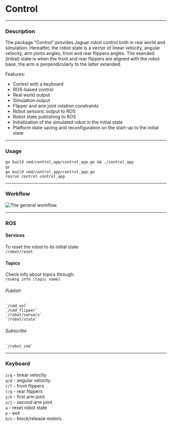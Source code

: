 # Control
***
### Description  
The package "Control" provides Jaguar robot control both in real world and simulation.
Hereafter, the robot state is a vector of linear velocity, angular velocity, arm joints angles, front and rear flippers angles.
The exended (initial) state is when the front and rear flippers are aligned with the robot base, the arm is perpendicularly to the latter extended.

Features:
+ Control with a keyboard
+ ROS-based control
+ Real world output
+ Simulation output 
+ Flipper and arm joint rotation constraints
+ Robot sensoric output to ROS
+ Robot state publishing to ROS
+ Initialization of the simulated robot in the initial state
+ Platform state saving and reconfiguration on the start-up to the initial state
***
### Usage
`go build cmd/control_app/control_app.go && ./control_app`  
 or  
`go build cmd/control_app/control_app.go`  
`rosrun control control_app`
***
### Workflow
![The general workflow.](https://github.com/gwaxG/robot_ws/tree/main/control/assets/workflow.png)
***
### ROS  
#### Services  
  To reset the robot to its initial state  
  `/robot/reset`  

#### Topics  
Check info about topics through:  
`rosmsg info [topic name]`  

###### Publish  
    `/cmd_vel`  
    `/cmd_flipper`  
    `/robot/sensors`  
    `/robot/state`  

###### Subscribe  
    `/robot_cmd`  
***  
### Keyboard  
`z/q` - linear velocity  
`q/d` - angular velocity  
`r/f` - front flippers  
`t/g` - rear flippers  
`y/h` - first arm joint  
`u/j` - second arm joint  
`a` - reset robot state  
`p` - exit  
`b/n` - block/release motors  
